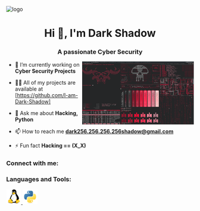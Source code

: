 ![logo]()
<h1 align="center">Hi 👋, I'm Dark Shadow</h1>
<h3 align="center">A passionate Cyber Security</h3>
<img align="right" alt="hacking" width="300" src="1744.gif">

- 🔭 I’m currently working on **Cyber Security Projects**

- 👨‍💻 All of my projects are available at [https://github.com/I-am-Dark-Shadow]

- 💬 Ask me about **Hacking, Python**

- 📫 How to reach me **dark256.256.256.256shadow@gmail.com**

- ⚡ Fun fact **Hacking == (X_X)**

<h3 align="left">Connect with me:</h3>
<p align="left">
</p>

<h3 align="left">Languages and Tools:</h3>
<p align="left"> <a href="https://www.linux.org/" target="_blank" rel="noreferrer"> <img src="https://raw.githubusercontent.com/devicons/devicon/master/icons/linux/linux-original.svg" alt="linux" width="40" height="40"/> </a> <a href="https://www.python.org" target="_blank" rel="noreferrer"> <img src="https://raw.githubusercontent.com/devicons/devicon/master/icons/python/python-original.svg" alt="python" width="40" height="40"/> </a> </p>

